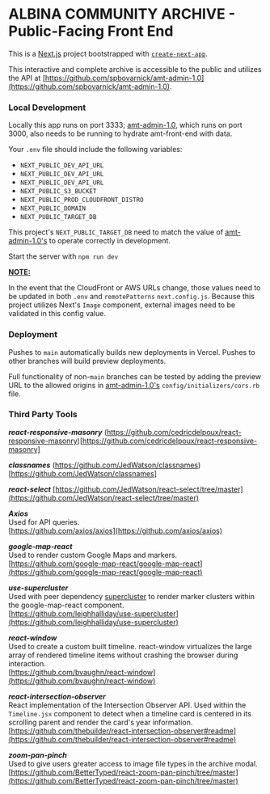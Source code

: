 # ALBINA COMMUNITY ARCHIVE - Public-Facing Front End

This is a [Next.js](https://nextjs.org/) project bootstrapped with [`create-next-app`](https://github.com/vercel/next.js/tree/canary/packages/create-next-app).

This interactive and complete archive is accessible to the public and utilizes the API at [https://github.com/spbovarnick/amt-admin-1.0](https://github.com/spbovarnick/amt-admin-1.0).

### Local Development

Locally this app runs on port 3333; [amt-admin-1.0](https://github.com/spbovarnick/amt-admin-1.0), which runs on port 3000, also needs to be running to hydrate amt-front-end with data.

Your `.env` file should include the following variables:
- `NEXT_PUBLIC_DEV_API_URL`
- `NEXT_PUBLIC_DEV_API_URL`
- `NEXT_PUBLIC_DEV_API_URL`
- `NEXT_PUBLIC_S3_BUCKET`
- `NEXT_PUBLIC_PROD_CLOUDFRONT_DISTRO`
- `NEXT_PUBLIC_DOMAIN`
- `NEXT_PUBLIC_TARGET_DB`

This project's `NEXT_PUBLIC_TARGET_DB` need to match the value of [amt-admin-1.0's](https://github.com/spbovarnick/amt-admin-1.0) to operate correctly in development.

Start the server with `npm run dev`

<strong><ins>NOTE:</ins></strong>

In the event that the CloudFront or AWS URLs change, those values need to be updated in both `.env` and `remotePatterns` `next.config.js`. Because this project utilizes Next's `Image` component, external images need to be validated in this config value.

### Deployment

Pushes to `main` automatically builds new deployments in Vercel. Pushes to other branches will build preview deployments. 

Full functionality of non-`main` branches can be tested by adding the preview URL to the allowed origins in [amt-admin-1.0's](https://github.com/spbovarnick/amt-admin-1.0) `config/initializers/cors.rb` file.

### Third Party Tools

**_react-responsive-masonry_**
(https://github.com/cedricdelpoux/react-responsive-masonry)[https://github.com/cedricdelpoux/react-responsive-masonry]

**_classnames_**
(https://github.com/JedWatson/classnames)[https://github.com/JedWatson/classnames]

**_react-select_**
[https://github.com/JedWatson/react-select/tree/master](https://github.com/JedWatson/react-select/tree/master)

**_Axios_** <br/>
Used for API queries. <br/>
[https://github.com/axios/axios](https://github.com/axios/axios)

**_google-map-react_** <br/>
Used to render custom Google Maps and markers. <br/>
[https://github.com/google-map-react/google-map-react](https://github.com/google-map-react/google-map-react)

**_use-supercluster_** <br/>
Used with peer dependency [supercluster](https://github.com/mapbox/supercluster) to render marker clusters within the google-map-react component.<br/>
[https://github.com/leighhalliday/use-supercluster](https://github.com/leighhalliday/use-supercluster)

**_react-window_** <br/>
Used to create a custom built timeline. react-window virtualizes the large array of rendered timeline items without crashing the browser during interaction.<br/>
[https://github.com/bvaughn/react-window](https://github.com/bvaughn/react-window)

**_react-intersection-observer_** <br/>
React implementation of the Intersection Observer API. Used within the `Timeline.jsx` component to detect when a timeline card is centered in its scrolling parent and render the card's year information. <br/>
[https://github.com/thebuilder/react-intersection-observer#readme](https://github.com/thebuilder/react-intersection-observer#readme)

**_zoom-pan-pinch_** <br/>
Used to give users greater access to image file types in the archive modal. <br/>
[https://github.com/BetterTyped/react-zoom-pan-pinch/tree/master](https://github.com/BetterTyped/react-zoom-pan-pinch/tree/master)